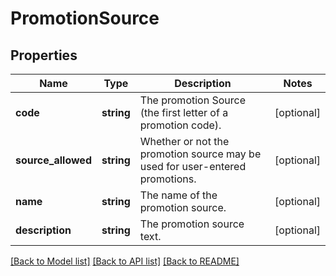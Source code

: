 # PromotionSource

## Properties
Name | Type | Description | Notes
------------ | ------------- | ------------- | -------------
**code** | **string** | The promotion Source (the first letter of a promotion code). | [optional] 
**source_allowed** | **string** | Whether or not the promotion source may be used for user-entered promotions. | [optional] 
**name** | **string** | The name of the promotion source. | [optional] 
**description** | **string** | The promotion source text. | [optional] 

[[Back to Model list]](../README.md#documentation-for-models) [[Back to API list]](../README.md#documentation-for-api-endpoints) [[Back to README]](../README.md)


